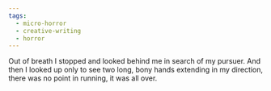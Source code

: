 ```yaml
---
tags:
  - micro-horror
  - creative-writing
  - horror
---
```



Out of breath I stopped and looked behind me in search of my pursuer.
And then I looked up only to see two long, bony hands extending in my direction, there was no point in running, it was all over.